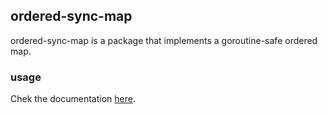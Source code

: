 ## ordered-sync-map

ordered-sync-map is a package that implements a goroutine-safe ordered map.

### usage
Chek the documentation [here](https://pkg.go.dev/github.com/m-murad/ordered-sync-map).
